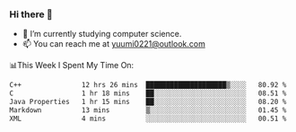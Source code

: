 ### Hi there 👋

- 📕 I’m currently studying computer science.
- 📫 You can reach me at yuumi0221@outlook.com


📊This Week I Spent My Time On:
<!--START_SECTION:waka-->

```txt
C++               12 hrs 26 mins  ████████████████████▒░░░░   80.92 %
C                 1 hr 18 mins    ██░░░░░░░░░░░░░░░░░░░░░░░   08.51 %
Java Properties   1 hr 15 mins    ██░░░░░░░░░░░░░░░░░░░░░░░   08.20 %
Markdown          13 mins         ▒░░░░░░░░░░░░░░░░░░░░░░░░   01.45 %
XML               4 mins          ░░░░░░░░░░░░░░░░░░░░░░░░░   00.51 %
```

<!--END_SECTION:waka-->

<!--
**Yuumi0221/Yuumi0221** is a ✨ _special_ ✨ repository because its `README.md` (this file) appears on your GitHub profile.

Here are some ideas to get you started:

- 🔭 I’m currently working on ...
- 🌱 I’m currently learning ...
- 👯 I’m looking to collaborate on ...
- 🤔 I’m looking for help with ...
- 💬 Ask me about ...
- 📫 How to reach me: ...
- 😄 Pronouns: ...
- ⚡ Fun fact: ...
-->
